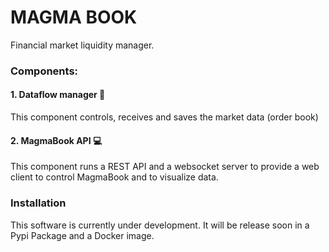 # MAGMA BOOK

Financial market liquidity manager.

### Components:

#### 1. Dataflow manager 💽

This component controls, receives and saves the market data (order book)

#### 2. MagmaBook API 💻
This component runs a REST API and a websocket server 
to provide a web client to control MagmaBook and to visualize data.

### Installation

This software is currently under development.
It will be release soon in a Pypi Package and a Docker image.